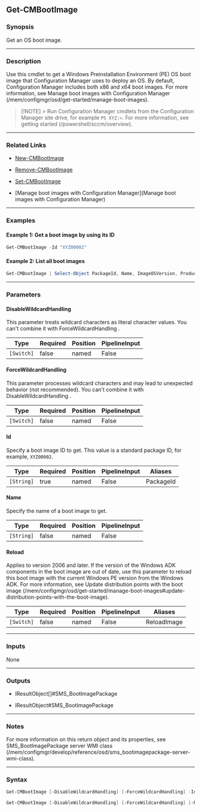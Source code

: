 Get-CMBootImage
---------------




### Synopsis
Get an OS boot image.



---


### Description

Use this cmdlet to get a Windows Preinstallation Environment (PE) OS boot image that Configuration Manager uses to deploy an OS. By default, Configuration Manager includes both x86 and x64 boot images. For more information, see Manage boot images with Configuration Manager (/mem/configmgr/osd/get-started/manage-boot-images).



> [!NOTE] > Run Configuration Manager cmdlets from the Configuration Manager site drive, for example `PS XYZ:>`. For more information, see getting started (/powershell/sccm/overview).



---


### Related Links
* [New-CMBootImage](New-CMBootImage)



* [Remove-CMBootImage](Remove-CMBootImage)



* [Set-CMBootImage](Set-CMBootImage)



* [Manage boot images with Configuration Manager](Manage boot images with Configuration Manager)





---


### Examples
#### Example 1: Get a boot image by using its ID
```PowerShell
Get-CMBootImage -Id "XYZ00002"
```

#### Example 2: List all boot images
```PowerShell
Get-CMBootImage | Select-Object PackageId, Name, ImageOSVersion, ProductionClientVersion, InputLocale | Format-Table
```



---


### Parameters
#### **DisableWildcardHandling**

This parameter treats wildcard characters as literal character values. You can't combine it with ForceWildcardHandling .






|Type      |Required|Position|PipelineInput|
|----------|--------|--------|-------------|
|`[Switch]`|false   |named   |False        |



#### **ForceWildcardHandling**

This parameter processes wildcard characters and may lead to unexpected behavior (not recommended). You can't combine it with DisableWildcardHandling .






|Type      |Required|Position|PipelineInput|
|----------|--------|--------|-------------|
|`[Switch]`|false   |named   |False        |



#### **Id**

Specify a boot image ID to get. This value is a standard package ID, for example, `XYZ00002`.






|Type      |Required|Position|PipelineInput|Aliases  |
|----------|--------|--------|-------------|---------|
|`[String]`|true    |named   |False        |PackageId|



#### **Name**

Specify the name of a boot image to get.






|Type      |Required|Position|PipelineInput|
|----------|--------|--------|-------------|
|`[String]`|false   |named   |False        |



#### **Reload**

Applies to version 2006 and later. If the version of the Windows ADK components in the boot image are out of date, use this parameter to reload this boot image with the current Windows PE version from the Windows ADK. For more information, see Update distribution points with the boot image (/mem/configmgr/osd/get-started/manage-boot-images#update-distribution-points-with-the-boot-image).






|Type      |Required|Position|PipelineInput|Aliases    |
|----------|--------|--------|-------------|-----------|
|`[Switch]`|false   |named   |False        |ReloadImage|





---


### Inputs
None





---


### Outputs
* IResultObject[]#SMS_BootImagePackage


* IResultObject#SMS_BootImagePackage






---


### Notes
For more information on this return object and its properties, see SMS_BootImagePackage server WMI class (/mem/configmgr/develop/reference/osd/sms_bootimagepackage-server-wmi-class).



---


### Syntax
```PowerShell
Get-CMBootImage [-DisableWildcardHandling] [-ForceWildcardHandling] -Id <String> [-Reload] [<CommonParameters>]
```
```PowerShell
Get-CMBootImage [-DisableWildcardHandling] [-ForceWildcardHandling] [-Name <String>] [-Reload] [<CommonParameters>]
```
